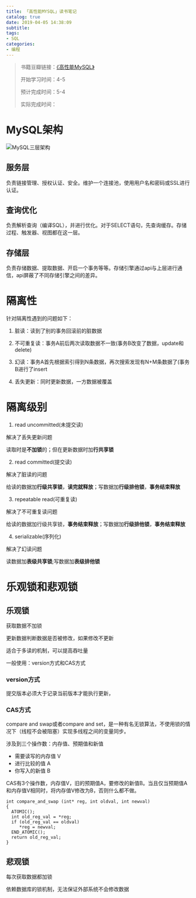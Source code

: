 ```yaml
---
title: 「高性能MYSQL」读书笔记
catalog: true
date: 2019-04-05 14:38:09
subtitle: 
tags: 
- SQL
categories:
- 编程
---
```

> 书籍豆瓣链接：[《高性能MySQL》](https://book.douban.com/subject/23008813/)
> 
> 开始学习时间：4-5
> 
> 预计完成时间：5-4
> 
> 实际完成时间：

# MySQL架构
![MySQL三层架构](https://github.com/SoaringhawkCheng/blog/blob/gh-pages/%E7%BC%96%E7%A8%8B/high-performance-mysql/1.png?raw=true)
## 服务层

负责链接管理、授权认证、安全。维护一个连接池，使用用户名和密码或SSL进行认证。

## 查询优化

负责解析查询（编译SQL），并进行优化。对于SELECT语句，先查询缓存。存储过程、触发器、视图都在这一层。

## 存储层

负责存储数据、提取数据、开启一个事务等等。存储引擎通过api与上层进行通信，api屏蔽了不同存储引擎之间的差异。

# 隔离性

针对隔离性遇到的问题如下：

1. 脏读：读到了别的事务回滚前的脏数据

2. 不可重复读：事务A前后两次读取数据不一致(事务B改变了数据，update和delete)

3. 幻读：事务A首先根据索引得到N条数据，再次搜索发现有N+M条数据了(事务B进行了insert

4. 丢失更新：同时更新数据，一方数据被覆盖

# 隔离级别

1. read uncommitted(未提交读)

解决了丢失更新问题

读取时是**不加锁**的；但在更新数据时加**行共享锁**

2. read committed(提交读)

解决了脏读的问题

给读的数据加**行级共享锁**，**读完就释放**；写数据加**行级排他锁**，**事务结束释放**

3. repeatable read(可重复读)

解决了不可重复读问题

给读的数据加行级共享锁，**事务结束释放**；写数据加**行级排他锁**，**事务结束释放**

4. serializable(序列化)

解决了幻读问题

读数据加**表级共享锁**;写数据加**表级排他锁**

# 乐观锁和悲观锁

## 乐观锁

获取数据不加锁

更新数据判断数据是否被修改，如果修改不更新

适合于多读的机制，可以提高吞吐量

一般使用：version方式和CAS方式

### version方式

提交版本必须大于记录当前版本才能执行更新，

### CAS方式

compare and swap或者compare and set，是一种有名无锁算法，不使用锁的情况下（线程不会被阻塞）实现多线程之间的变量同步。

涉及到三个操作数：内存值、预期值和新值

* 需要读写的内存值 V
* 进行比较的值 A
* 你写入的新值 B

CAS有3个操作数，内存值V，旧的预期值A，要修改的新值B。当且仅当预期值A和内存值V相同时，将内存值V修改为B，否则什么都不做。

```
int compare_and_swap (int* reg, int oldval, int newval) 
{
  ATOMIC(); 
  int old_reg_val = *reg;
  if (old_reg_val == oldval) 
     *reg = newval;
  END_ATOMIC();
  return old_reg_val;
}
```

## 悲观锁

每次获取数据都加锁

依赖数据库的锁机制，无法保证外部系统不会修改数据

